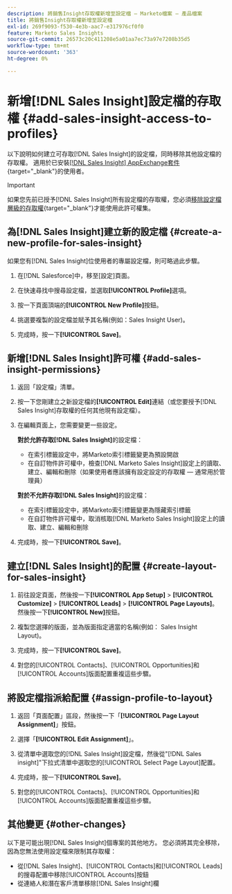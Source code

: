 ```yaml
---
description: 將銷售Insight存取權新增至設定檔 — Marketo檔案 — 產品檔案
title: 將銷售Insight存取權新增至設定檔
exl-id: 269f9093-f530-4e3b-aac7-e317976cf0f0
feature: Marketo Sales Insights
source-git-commit: 26573c20c411208e5a01aa7ec73a97e7208b35d5
workflow-type: tm+mt
source-wordcount: '363'
ht-degree: 0%

---
```


# 新增[!DNL Sales Insight]設定檔的存取權 {#add-sales-insight-access-to-profiles}

以下說明如何建立可存取[!DNL Sales Insight]的設定檔，同時移除其他設定檔的存取權。 適用於已安裝[[!DNL Sales Insight] AppExchange套件](/help/marketo/product-docs/marketo-sales-insight/msi-for-salesforce/installation/install-marketo-sales-insight-package-in-salesforce-appexchange.md){target="_blank"}的使用者。

>[!IMPORTANT]
>
>如果您先前已授予[!DNL Sales Insight]所有設定檔的存取權，您必須[移除設定檔層級的存取權](/help/marketo/product-docs/marketo-sales-insight/msi-for-salesforce/configuration/remove-sales-insight-access.md){target="_blank"}才能使用此許可權集。

## 為[!DNL Sales Insight]建立新的設定檔 {#create-a-new-profile-for-sales-insight}

如果您有[!DNL Sales Insight]位使用者的專屬設定檔，則可略過此步驟。

1. 在[!DNL Salesforce]中，移至[設定]頁面。

1. 在快速尋找中搜尋設定檔，並選取&#x200B;**[!UICONTROL Profile]**&#x200B;選項。

1. 按一下頁面頂端的&#x200B;**[!UICONTROL New Profile]**&#x200B;按鈕。

1. 挑選要複製的設定檔並賦予其名稱(例如：Sales Insight User)。

1. 完成時，按一下&#x200B;**[!UICONTROL Save]**。

## 新增[!DNL Sales Insight]許可權 {#add-sales-insight-permissions}

1. 返回「設定檔」清單。

1. 按一下您剛建立之新設定檔的&#x200B;**[!UICONTROL Edit]**&#x200B;連結（或您要授予[!DNL Sales Insight]存取權的任何其他現有設定檔）。

1. 在編輯頁面上，您需要變更一些設定。

   **對於允許存取[!DNL Sales Insight]**&#x200B;的設定檔：

   * 在索引標籤設定中，將Marketo索引標籤變更為預設開啟
   * 在自訂物件許可權中，檢查[!DNL Marketo Sales Insight]設定上的讀取、建立、編輯和刪除（如果使用者應該擁有設定設定的存取權 — 通常用於管理員）

   **對於不允許存取[!DNL Sales Insight]**&#x200B;的設定檔：

   * 在索引標籤設定中，將Marketo索引標籤變更為隱藏索引標籤
   * 在自訂物件許可權中，取消核取[!DNL Marketo Sales Insight]設定上的讀取、建立、編輯和刪除

1. 完成時，按一下&#x200B;**[!UICONTROL Save]**。

## 建立[!DNL Sales Insight]的配置 {#create-layout-for-sales-insight}

1. 前往設定頁面，然後按一下&#x200B;**[!UICONTROL App Setup]** > **[!UICONTROL Customize]** > **[!UICONTROL Leads]** > **[!UICONTROL Page Layouts]**。 然後按一下&#x200B;**[!UICONTROL New]**&#x200B;按鈕。

1. 複製您選擇的版面，並為版面指定適當的名稱(例如： Sales Insight Layout)。

1. 完成時，按一下&#x200B;**[!UICONTROL Save]**。

1. 對您的[!UICONTROL Contacts]、[!UICONTROL Opportunities]和[!UICONTROL Accounts]版面配置重複這些步驟。

## 將設定檔指派給配置 {#assign-profile-to-layout}

1. 返回「頁面配置」區段，然後按一下「**[!UICONTROL Page Layout Assignment]**」按鈕。

1. 選擇「**[!UICONTROL Edit Assignment]**」。

1. 從清單中選取您的[!DNL Sales Insight]設定檔，然後從&quot;[!DNL Sales insight]&quot;下拉式清單中選取您的[!UICONTROL Select Page Layout]配置。

1. 完成時，按一下&#x200B;**[!UICONTROL Save]**。

1. 對您的[!UICONTROL Contacts]、[!UICONTROL Opportunities]和[!UICONTROL Accounts]版面配置重複這些步驟。

## 其他變更 {#other-changes}

以下是可能出現[!DNL Sales Insight]個專案的其他地方。 您必須將其完全移除，因為您無法使用設定檔來限制其存取權：

* 從[!DNL Sales Insight]、[!UICONTROL Contacts]和[!UICONTROL Leads]的搜尋配置中移除[!UICONTROL Accounts]按鈕
* 從連絡人和潛在客戶清單移除[!DNL Sales Insight]欄
